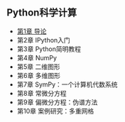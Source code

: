 ## Python科学计算
- [第1章 导论](chapter1.md)
- 第2章 IPython入门
- 第3章 Python简明教程
- 第4章 NumPy
- 第5章 二维图形
- 第6章 多维图形
- 第7章 SymPy：一个计算机代数系统
- 第8章 常微分方程
- 第9章 偏微分方程：伪谱方法
- 第10章 案例研究：多重网格